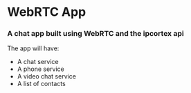 # WebRTC App

### A chat app built using WebRTC and the ipcortex api

The app will have:
* A chat service
* A phone service
* A video chat service
* A list of contacts
